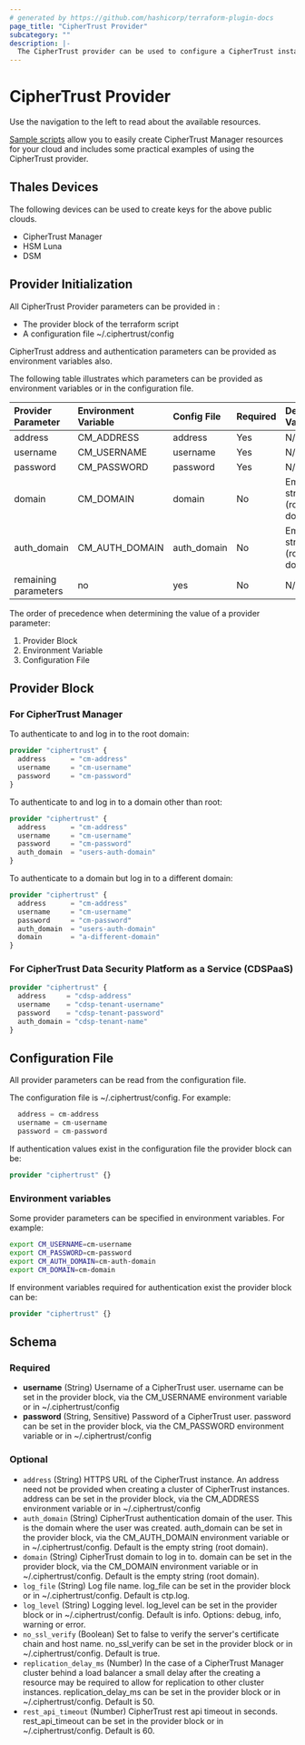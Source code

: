 ```yaml
---
# generated by https://github.com/hashicorp/terraform-plugin-docs
page_title: "CipherTrust Provider"
subcategory: ""
description: |-
  The CipherTrust provider can be used to configure a CipherTrust instance or cluster and subsequently manage resources.
---
```


# CipherTrust Provider

Use the navigation to the left to read about the available resources.

[Sample scripts](https://github.com/ThalesGroup/terraform-provider-ciphertrust/tree/main/sample-scripts) allow you to easily create CipherTrust Manager resources for your cloud and includes some practical examples of using the CipherTrust provider.

## Thales Devices
The following devices can be used to create keys for the above public clouds.
- CipherTrust Manager
- HSM Luna
- DSM

## Provider Initialization

All CipherTrust Provider parameters can be provided in :
 - The provider block of the terraform script
 - A configuration file ~/.ciphertrust/config

CipherTrust address and authentication parameters can be provided as environment variables also.

The following table illustrates which parameters can be provided as environment variables or in the configuration file.

| Provider Parameter   | Environment Variable | Config File | Required  | Default Value              |
|:---------------------|:---------------------|:------------|:----------|:---------------------------|
| address              | CM_ADDRESS           | address     | Yes       | N/A                        |
| username             | CM_USERNAME          | username    | Yes       | N/A                        |
| password             | CM_PASSWORD          | password    | Yes       | N/A                        |
| domain               | CM_DOMAIN            | domain      | No        | Empty string (root domain) |
| auth_domain          | CM_AUTH_DOMAIN       | auth_domain | No        | Empty string (root domain) |
| remaining parameters | no                   | yes         | No        | N/A                        |

The order of precedence when determining the value of a provider parameter:
1. Provider Block
2. Environment Variable
3. Configuration File

## Provider Block

### For CipherTrust Manager

To authenticate to and log in to the root domain:
```terraform
provider "ciphertrust" {
  address      = "cm-address"
  username     = "cm-username"
  password     = "cm-password"
}

```
To authenticate to and log in to a domain other than root:

```terraform
provider "ciphertrust" {
  address      = "cm-address"
  username     = "cm-username"
  password     = "cm-password"
  auth_domain  = "users-auth-domain"
}
```

To authenticate to a domain but log in to a different domain:

```terraform
provider "ciphertrust" {
  address      = "cm-address"
  username     = "cm-username"
  password     = "cm-password"
  auth_domain  = "users-auth-domain"
  domain       = "a-different-domain"
}
```

### For CipherTrust Data Security Platform as a Service (CDSPaaS)

```terraform
provider "ciphertrust" {
  address     = "cdsp-address"
  username    = "cdsp-tenant-username"
  password    = "cdsp-tenant-password"
  auth_domain = "cdsp-tenant-name"
}
```
## Configuration File

All provider parameters can be read from the configuration file.

The configuration file is ~/.ciphertrust/config. For example:

```terraform
  address = cm-address
  username = cm-username
  password = cm-password
```
If authentication values exist in the configuration file the provider block can be:

```terraform
provider "ciphertrust" {}
 ```

### Environment variables

Some provider parameters can be specified in environment variables. For example:

```bash
export CM_USERNAME=cm-username
export CM_PASSWORD=cm-password
export CM_AUTH_DOMAIN=cm-auth-domain
export CM_DOMAIN=cm-domain
```

If environment variables required for authentication exist the provider block can be:

```terraform
provider "ciphertrust" {}
 ```

<!-- schema generated by tfplugindocs -->
## Schema

### Required

- **username** (String) Username of a CipherTrust user. username can be set in the provider block, via the CM_USERNAME environment variable or in ~/.ciphertrust/config
- **password** (String, Sensitive) Password of a CipherTrust user. password can be set in the provider block, via the CM_PASSWORD environment variable or in ~/.ciphertrust/config

### Optional

- `address` (String) HTTPS URL of the CipherTrust instance. An address need not be provided when creating a cluster of CipherTrust instances. address can be set in the provider block, via the CM_ADDRESS environment variable or in ~/.ciphertrust/config
- `auth_domain` (String) CipherTrust authentication domain of the user. This is the domain where the user was created. auth_domain can be set in the provider block, via the CM_AUTH_DOMAIN environment variable or in ~/.ciphertrust/config. Default is the empty string (root domain).
- `domain` (String) CipherTrust domain to log in to. domain can be set in the provider block, via the CM_DOMAIN environment variable or in ~/.ciphertrust/config. Default is the empty string (root domain).
- `log_file` (String) Log file name. log_file can be set in the provider block or in ~/.ciphertrust/config. Default is ctp.log.
- `log_level` (String) Logging level. log_level can be set in the provider block or in ~/.ciphertrust/config. Default is info. Options: debug, info, warning or error.
- `no_ssl_verify` (Boolean) Set to false to verify the server's certificate chain and host name. no_ssl_verify can be set in the provider block or in ~/.ciphertrust/config. Default is true.
- `replication_delay_ms` (Number) In the case of a CipherTrust Manager cluster behind a load balancer a small delay after the creating a resource may be required to allow for replication to other cluster instances. replication_delay_ms can be set in the provider block or in ~/.ciphertrust/config. Default is 50.
- `rest_api_timeout` (Number) CipherTrust rest api timeout in seconds. rest_api_timeout can be set in the provider block or in ~/.ciphertrust/config. Default is 60.
